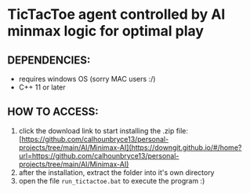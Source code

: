 # TicTacToe agent controlled by AI minmax logic for optimal play


## DEPENDENCIES:
* requires windows OS (sorry MAC users :/)
* C++ 11 or later

## HOW TO ACCESS:

1. click the download link to start installing the .zip file: [https://github.com/calhounbryce13/personal-projects/tree/main/AI/Minimax-AI](https://downgit.github.io/#/home?url=https://github.com/calhounbryce13/personal-projects/tree/main/AI/Minimax-AI)
2. after the installation, extract the folder into it's own directory
3. open the file `run_tictactoe.bat` to execute the program :)
